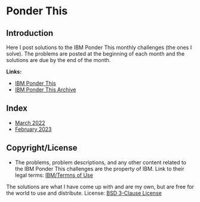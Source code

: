 # Ponder This

## Introduction

Here I post solutions to the IBM Ponder This monthly challenges (the ones I solve). The problems are posted at the beginning of each month and the solutions are due by the end of the month.

**Links:**
- [IBM Ponder This](https://www.research.ibm.com/haifa/ponderthis/)
- [IBM Ponder This Archive](https://research.ibm.com/haifa/ponderthis/index.shtml#archive)

## Index

- [March 2022](2022-03/solutions/README.md)
- [February 2023](2024-02/solutions/README.md)


## Copyright/License

- The problems, problem descriptions, and any other content related to the IBM Ponder This challenges are the property of IBM. Link to their legal terms: [IBM/Termns of Use](https://www.ibm.com/legal/terms) 


The solutions are what I have come up with and are my own, but are free for the world to use and distribute. License: [BSD 3-Clause License](LICENSE)

